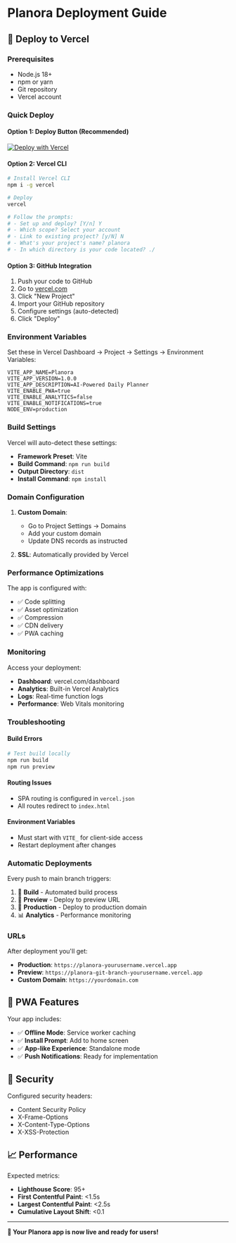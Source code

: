 # Planora Deployment Guide

## 🚀 Deploy to Vercel

### Prerequisites
- Node.js 18+ 
- npm or yarn
- Git repository
- Vercel account

### Quick Deploy

#### Option 1: Deploy Button (Recommended)
[![Deploy with Vercel](https://vercel.com/button)](https://vercel.com/new/clone?repository-url=https://github.com/yourusername/planora)

#### Option 2: Vercel CLI
```bash
# Install Vercel CLI
npm i -g vercel

# Deploy
vercel

# Follow the prompts:
# - Set up and deploy? [Y/n] Y
# - Which scope? Select your account
# - Link to existing project? [y/N] N
# - What's your project's name? planora
# - In which directory is your code located? ./
```

#### Option 3: GitHub Integration
1. Push your code to GitHub
2. Go to [vercel.com](https://vercel.com)
3. Click "New Project"
4. Import your GitHub repository
5. Configure settings (auto-detected)
6. Click "Deploy"

### Environment Variables

Set these in Vercel Dashboard → Project → Settings → Environment Variables:

```env
VITE_APP_NAME=Planora
VITE_APP_VERSION=1.0.0
VITE_APP_DESCRIPTION=AI-Powered Daily Planner
VITE_ENABLE_PWA=true
VITE_ENABLE_ANALYTICS=false
VITE_ENABLE_NOTIFICATIONS=true
NODE_ENV=production
```

### Build Settings

Vercel will auto-detect these settings:
- **Framework Preset**: Vite
- **Build Command**: `npm run build`
- **Output Directory**: `dist`
- **Install Command**: `npm install`

### Domain Configuration

1. **Custom Domain**: 
   - Go to Project Settings → Domains
   - Add your custom domain
   - Update DNS records as instructed

2. **SSL**: Automatically provided by Vercel

### Performance Optimizations

The app is configured with:
- ✅ Code splitting
- ✅ Asset optimization  
- ✅ Compression
- ✅ CDN delivery
- ✅ PWA caching

### Monitoring

Access your deployment:
- **Dashboard**: vercel.com/dashboard
- **Analytics**: Built-in Vercel Analytics
- **Logs**: Real-time function logs
- **Performance**: Web Vitals monitoring

### Troubleshooting

#### Build Errors
```bash
# Test build locally
npm run build
npm run preview
```

#### Routing Issues
- SPA routing is configured in `vercel.json`
- All routes redirect to `index.html`

#### Environment Variables
- Must start with `VITE_` for client-side access
- Restart deployment after changes

### Automatic Deployments

Every push to main branch triggers:
1. 🔄 **Build** - Automated build process
2. 🧪 **Preview** - Deploy to preview URL  
3. 🚀 **Production** - Deploy to production domain
4. 📊 **Analytics** - Performance monitoring

### URLs

After deployment you'll get:
- **Production**: `https://planora-yourusername.vercel.app`
- **Preview**: `https://planora-git-branch-yourusername.vercel.app`
- **Custom Domain**: `https://yourdomain.com`

## 📱 PWA Features

Your app includes:
- ✅ **Offline Mode**: Service worker caching
- ✅ **Install Prompt**: Add to home screen
- ✅ **App-like Experience**: Standalone mode
- ✅ **Push Notifications**: Ready for implementation

## 🔐 Security

Configured security headers:
- Content Security Policy
- X-Frame-Options
- X-Content-Type-Options
- X-XSS-Protection

## 📈 Performance

Expected metrics:
- **Lighthouse Score**: 95+
- **First Contentful Paint**: <1.5s
- **Largest Contentful Paint**: <2.5s
- **Cumulative Layout Shift**: <0.1

---

**🎉 Your Planora app is now live and ready for users!**